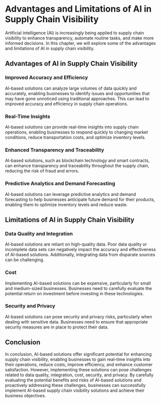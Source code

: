 Advantages and Limitations of AI in Supply Chain Visibility
========================================================================================================================

Artificial intelligence (AI) is increasingly being applied to supply chain visibility to enhance transparency, automate routine tasks, and make more informed decisions. In this chapter, we will explore some of the advantages and limitations of AI in supply chain visibility.

Advantages of AI in Supply Chain Visibility
-------------------------------------------

### Improved Accuracy and Efficiency

AI-based solutions can analyze large volumes of data quickly and accurately, enabling businesses to identify issues and opportunities that may have gone unnoticed using traditional approaches. This can lead to improved accuracy and efficiency in supply chain operations.

### Real-Time Insights

AI-based solutions can provide real-time insights into supply chain operations, enabling businesses to respond quickly to changing market conditions, reduce transportation costs, and optimize inventory levels.

### Enhanced Transparency and Traceability

AI-based solutions, such as blockchain technology and smart contracts, can enhance transparency and traceability throughout the supply chain, reducing the risk of fraud and errors.

### Predictive Analytics and Demand Forecasting

AI-based solutions can leverage predictive analytics and demand forecasting to help businesses anticipate future demand for their products, enabling them to optimize inventory levels and reduce waste.

Limitations of AI in Supply Chain Visibility
--------------------------------------------

### Data Quality and Integration

AI-based solutions are reliant on high-quality data. Poor data quality or incomplete data sets can negatively impact the accuracy and effectiveness of AI-based solutions. Additionally, integrating data from disparate sources can be challenging.

### Cost

Implementing AI-based solutions can be expensive, particularly for small and medium-sized businesses. Businesses need to carefully evaluate the potential return on investment before investing in these technologies.

### Security and Privacy

AI-based solutions can pose security and privacy risks, particularly when dealing with sensitive data. Businesses need to ensure that appropriate security measures are in place to protect their data.

Conclusion
----------

In conclusion, AI-based solutions offer significant potential for enhancing supply chain visibility, enabling businesses to gain real-time insights into their operations, reduce costs, improve efficiency, and enhance customer satisfaction. However, implementing these solutions can pose challenges related to data quality, integration, cost, security, and privacy. By carefully evaluating the potential benefits and risks of AI-based solutions and proactively addressing these challenges, businesses can successfully implement AI-based supply chain visibility solutions and achieve their business objectives.
